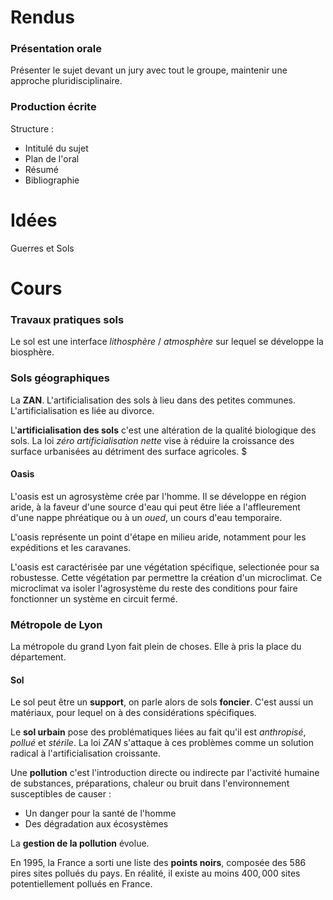 # Rendus

### Présentation orale

Présenter le sujet devant un jury avec tout le groupe, maintenir une approche pluridisciplinaire.

### Production écrite

Structure :
 - Intitulé du sujet
 - Plan de l'oral
 - Résumé
 - Bibliographie

# Idées

Guerres et Sols

# Cours

### Travaux pratiques sols

Le sol est une interface *lithosphère* / *atmosphère* sur lequel se développe la biosphère.

### Sols géographiques

La **ZAN**. L'artificialisation des sols à lieu dans des petites communes. L'artificialisation es liée au divorce.

L'**artificialisation des sols** c'est une altération de la qualité biologique des sols. La loi *zéro artificialisation nette* vise à réduire la croissance des surface urbanisées au détriment des surface agricoles. $

#### Oasis

L'oasis est un agrosystème crée par l'homme. Il se développe en région aride, à la faveur d'une source d'eau qui peut être liée a l'affleurement d'une nappe phréatique ou à un *oued*, un cours d'eau temporaire.

L'oasis représente un point d'étape en milieu aride, notamment pour les expéditions et les caravanes. 

L'oasis est caractérisée par une végétation spécifique, selectionée pour sa robustesse. Cette végétation par permettre la création d'un microclimat. Ce microclimat va isoler l'agrosystème du reste des conditions pour faire fonctionner un système en circuit fermé.

### Métropole de Lyon

La métropole du grand Lyon fait plein de choses. Elle à pris la place du département. 

#### Sol

Le sol peut être un **support**, on parle alors de sols **foncier**. C'est aussi un matériaux, pour lequel on à des considérations spécifiques.

Le **sol urbain** pose des problématiques liées au fait qu'il est *anthropisé*, *pollué* et *stérile*.
La loi *ZAN* s'attaque à ces problèmes comme un solution radical à l'artificialisation croissante.

Une **pollution** c'est l'introduction directe ou indirecte par l'activité humaine de substances, préparations, chaleur ou bruit dans l'environnement susceptibles de causer : 
- Un danger pour la santé de l'homme
- Des dégradation aux écosystèmes 

La **gestion de la pollution** évolue. 

En 1995, la France a sorti une liste des **points noirs**, composée des $586$ pires sites pollués du pays. En réalité, il existe au moins $400,000$ sites potentiellement pollués en France.